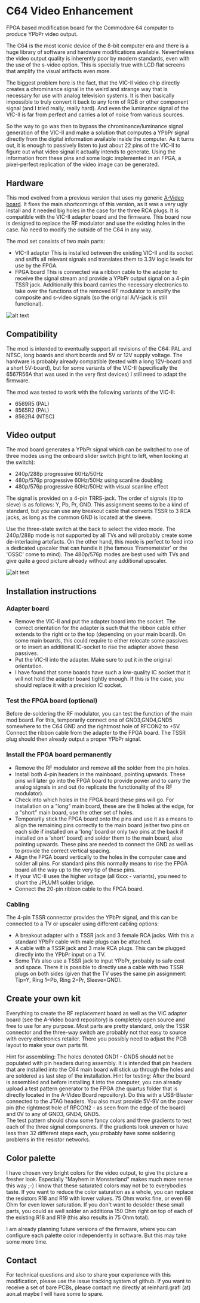 # C64 Video Enhancement

FPGA based modification board for the Commodore 64 computer to produce YPbPr video output.

The C64 is the most iconic device of the 8-bit computer era and there is a huge library of
software and hardware modifications available.
Nevertheless the video output quality is inherently poor by modern standards, even with the use
of the s-video option. This is specially true with LCD flat screens that amplify the 
visual artifacts even more.

The biggest problem here is the fact, that the VIC-II video chip directly creates a
chrominance signal in the weird and strange way that is necessary for use with
analog television systems. It is then basically impossible to truly convert it back to 
any form of RGB or other component signal (and I tried really, really hard).
And even the luminance signal of the VIC-II is far from perfect and carries a lot of
noise from various sources.

So the way to go was then to bypass the chrominance/luminance signal generation of the VIC-II
and make a solution that computes a YPbPr signal directly from the digital information available
inside the computer. 
As it turns out, it is enough to passively listen to just about 22 pins of the VIC-II to figure out what 
video signal it actually intends to generate. Using the information from these pins and some
logic implemented in an FPGA, a pixel-perfect replication of the video image can be generated.

## Hardware

This mod evolved from a previous version that uses my generic 
[A-Video board](https://github.com/c0pperdragon/A-VideoBoard/tree/master/c64mod). 
It fixes the main
shortcomings of this version, as it was a very ugly install and it needed big holes in the case
for the three RCA plugs. It is compatible with the VIC-II adapter board and the firmware.
This board now is designed to replace the RF modulator and use the existing holes in the 
case. No need to modify the outside of the C64 in any way.

The mod set consists of two main parts:  
* VIC-II adapter
    This is installed between the existing VIC-II and its socket and sniffs all relevant
	signals and translates them to 3.3V logic levels for use by the FPGA.
* FPGA board
    This is connected via a ribbon cable to the adapter to receive the signal stream and
	provide a YPbPr output signal on a 4-pin TSSR jack. 
	Additionally this board carries the necessary electronics to take over the functions 
	of the removed RF modulator to amplify the composite and s-video signals (so the original A/V-jack 
	is still functional).
	
![alt text](doc/install_shortboard.jpg "Installation on a 'short' main board")	
	
## Compatibility

The mod is intended to eventually support all revisions of the C64: PAL and NTSC, 
long boards and short boards and 5V or 12V supply voltage.
The hardware is probably already compatible (tested with a long 12V-board and a short 5V-board),
but for some variants of the VIC-II (specifically the 6567R56A that was used in the very
first devices) I still need to adapt the firmware. 
	
The mod was tested to work with the following variants of the VIC-II:
* 6569R5  (PAL)
* 8565R2  (PAL)
* 8562R4  (NTSC)

## Video output

The mod board generates a YPbPr signal which can be switched to one of three modes using the onboard slider switch
(right to left, when looking at the switch):
* 240p/288p progressive 60Hz/50Hz
* 480p/576p progressive 60Hz/50Hz using scanline doubling
* 480p/576p progressive 60Hz/50Hz with visual scanline effect

The signal is provided on a 4-pin TRRS-jack. The order of signals (tip to sleve) is as follows:  Y, Pb, Pr, GND.
This assignment seems to be a kind of standard, but you can use any breakout cable that converts TSSR to 3 RCA jacks, as long
as the common GND is located at the sleeve.

Use the three-state switch at the back to select the video mode. The 240p/288p mode is not supported by all TVs and will
probably create some de-interlacing artefacts. On the other hand, this mode is perfect to feed into a dedicated
upscaler that can handle it (the famous 'Framemeister' or the 'OSSC' come to mind).
The 480p/576p modes are best used with TVs and give quite a good picture already without any additional upscaler.

![alt text](doc/worldgames2.jpg "Output mode with visual scanline effect")	

## Installation instructions

### Adapter board

* Remove the VIC-II and put the adapter board into the socket. The correct orientation for the
adapter is such that the ribbon cable either extends to the right or to the top (depending on your main board).
On some main boards, this could require to either relocate some 
passives or to insert an additional IC-socket to rise the adapter above these passives. 
* Put the VIC-II into the adapter. Make sure to put it in the original orientation.
* I have found that some boards have such a low-quality IC socket that it will not hold the adapter board tightly enough. 
If this is the case, you should replace it with a precision IC socket.
 
### Test the FPGA board (optional)

Before de-soldering the RF modulator, you can test the function of the main mod board. For this, temporarily connect 
one of GND3,GND4,GND5 somewhere to the C64 GND and the rightmost hole of RFCON2 to +5V. Connect the ribbon cable from the
adapter to the FPGA board. The TSSR plug should then already output a proper YPbPr signal.

### Install the FPGA board permanently

* Remove the RF modulator and remove all the solder from the pin holes.
* Install both 4-pin headers in the mainboard, pointing upwards. These pins will later go into the FPGA board to provide power
and to carry the analog signals in and out (to replicate the functionality of the RF modulator).
* Check into which holes in the FPGA board these pins will go. For installation on a "long" main board, these are the
8 holes at the edge, for a "short" main board, use the other set of holes.
* Temporarily stick the FPGA board onto the pins and use it as a means to align the remaining pins correctly to the main board
(either two pins on each side if installed on a 'long' board or only two pins at the back if installed on a 'short' board) 
and solder them to the main board, also pointing upwards. 
These pins are needed to connect the GND as well as to provide the correct vertical spacing.
* Align the FPGA board vertically to the holes in the computer case and solder all pins. For standard pins this
normally means to rise the FPGA board all the way up to the very tip of these pins. 
* If your VIC-II uses the higher voltage (all 6xxx - variants), you need to short the JPLUM1 solder bridge. 
* Connect the 20-pin ribbon cable to the FPGA board.

### Cabling

The 4-pin TSSR connector provides the YPbPr signal, and this can be connected to a TV or upscaler using different cabling options:
* A breakout adapter with a TSSR jack and 3 female RCA jacks. With this a standard YPbPr cable with male plugs can be attached.
* A cable with a TSSR jack and 3 male RCA plugs. This can be plugged directly into the YPbPr input on a TV.
* Some TVs also use a TSSR jack to input YPbPr, probably to safe cost and space. There it is possible to directly use a cable 
with two TSSR plugs on both sides (given that the TV uses the same pin assignment: Tip=Y, Ring 1=Pb, Ring 2=Pr, Sleeve=GND).


## Create your own kit
Everything to create the RF replacement board as well as the VIC adapter board (see the A-Video board repository) is 
completely open source and free to use for any purpose. 
Most parts are pretty standard, only the TSSR connector and the three-way switch are probably not that easy to source with
every electronics retailer. There you possibly need to adjust the PCB layout to make your own parts fit.

Hint for assembling: The holes denoted GND1 - GND5 should not be populated with pin headers during assembly. It is intended that
pin headers that are installed into the C64 main board will stick up through the holes and are soldered as last step
of the installation.
Hint for testing: After the board is assembled and before installing it into the computer, you can already upload
a test pattern generator to the FPGA (the quartus folder that is directly located in the A-Video Board repository). 
Do this with a USB-Blaster connected to the JTAG headers. You also must provide 5V-9V on the power pin
(the rightmost hole of RFCON2 - as seen from the edge of the board) and 0V to any of GND3, GND4, GND5.  
The test pattern should show some fancy colors and three gradients to test each of the three signal components.
If the gradients look uneven or have less than 32 different steps each, you probably have some soldering 
problems in the resistor networks.

## Color palette
I have chosen very bright colors for the video output, to give the picture a fresher look. 
Especially "Mayhem in Monsterland" makes much more sense this way ;-)
I know that these saturated colors may not be to everybodies taste. If you want to reduce the color
saturation as a whole, you can replace the resistors R18 and R19 with lower values. 75 Ohm works fine, or
even 68 Ohm for even lower saturation. If you don't want to desolder these small parts, you could as
well solder an additiona 150 Ohm right on top of each of the existing R18 and R19 (this also results
in 75 Ohm total). 

I am already planning future versions of the firmware, where you can configure each palette color 
independently in software. But this may take some more time.


## Contact
For technical questions and also to share your experience with this modification, please
use the issue tracking system of github. 
If you want to receive a set of bare PCBs, please contact me directly at  reinhard.grafl (at) aon.at
maybe I will have some to spare.

